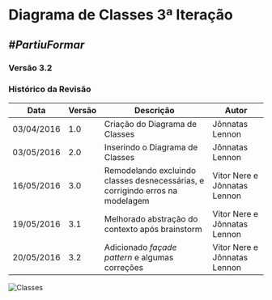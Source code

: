 # **Diagrama de Classes 3ª Iteração**

##  ***#PartiuFormar***

### **Versão 3.2**

### Histórico da Revisão
Data|Versão|Descrição|Autor
----|------|---------|------------------
03/04/2016| 1.0 |Criação do Diagrama de Classes|Jônnatas Lennon
03/05/2016| 2.0 |Inserindo o Diagrama de Classes|Jônnatas Lennon
16/05/2016|3.0|Remodelando excluindo classes desnecessárias, e corrigindo erros na modelagem|Vitor Nere e Jônnatas Lennon
19/05/2016|3.1|Melhorado abstração do contexto após brainstorm|Vitor Nere e Jônnatas Lennon
20/05/2016|3.2|Adicionado _façade pattern_ e algumas correções|Vitor Nere e Jônnatas Lennon

![Classes](http://i.imgur.com/7bVaFwD.png)
